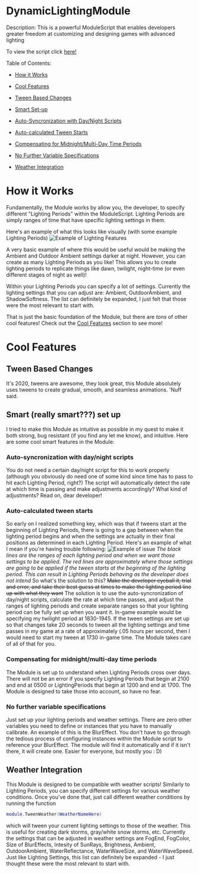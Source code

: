 # DynamicLightingModule
Description: This is a powerful ModuleScript that enables developers greater freedom at customizing and designing games with advanced lighting

To view the script click [here!](ModuleScript.lua)

Table of Contents:

- [How it Works](https://github.com/httpsKingPie/DynamicLightingModule/blob/master/README.md#how-it-works)
- [Cool Features](https://github.com/httpsKingPie/DynamicLightingModule/blob/master/README.md#cool-features)

- [Tween Based Changes](https://github.com/httpsKingPie/DynamicLightingModule/blob/master/README.md#tween-based-changes)

- [Smart Set-up](https://github.com/httpsKingPie/DynamicLightingModule/blob/master/README.md#smart-really-smart-set-up)

- [Auto-Syncronization with Day/Night Scripts](https://github.com/httpsKingPie/DynamicLightingModule/blob/master/README.md#auto-syncronization-with-daynight-scripts)
- [Auto-calculated Tween Starts](https://github.com/httpsKingPie/DynamicLightingModule/blob/master/README.md#auto-calculated-tween-starts)
- [Compensating for Midnight/Multi-Day Time Periods](https://github.com/httpsKingPie/DynamicLightingModule/blob/master/README.md#compensating-for-midnightmulti-day-time-periods)
- [No Further Variable Specifications](https://github.com/httpsKingPie/DynamicLightingModule/blob/master/README.md#no-further-variable-specifications)
- [Weather Integration](https://github.com/httpsKingPie/DynamicLightingModule/blob/master/README.md#weather-integration)

# How it Works
Fundamentally, the Module works by allow you, the developer, to specify different "Lighting Periods" within the ModuleScript.  Lighting Periods are simply ranges of time that have specific lighting settings in them.  

Here's an example of what this looks like visually (with some example Lighting Periods)
![Example of Lighting Features](https://i.gyazo.com/8e7d60361fb68c108a7670c00a351e17.png)

A very basic example of where this would be useful would be making the Ambient and Outdoor Ambient settings darker at night.  However, you can create as many Lighting Periods as you like!  This allows you to create lighting periods to replicate things like dawn, twilight, night-time (or even different stages of night as well)!  

Within your Lighting Periods you can specify a lot of settings.  Currently the lighting settings that you can adjust are: Ambient, OutdoorAmbient, and ShadowSoftness.  The list can definitely be expanded, I just felt that those were the most relevant to start with.  

That is just the basic foundation of the Module, but there are *tons* of other cool features!  Check out the [Cool Features](https://github.com/httpsKingPie/DynamicLightingModule/blob/master/README.md#cool-features) section to see more!

# Cool Features
## Tween Based Changes
It's 2020, tweens are awesome, they look great, this Module absolutely uses tweens to create gradual, smooth, and seamless animations.  'Nuff said.

## Smart (really smart???) set up
I tried to make this Module as intuitive as possible in my quest to make it both strong, bug resistant (if you find any let me know), and intuitive.  Here are some cool smart features in the Module:

### Auto-syncronization with day/night scripts
You do not need a certain day/night script for this to work properly (although you obviously do need one of some kind since time has to pass to hit each Lighting Period, right?)  The script will automatically detect the rate at which time is passing and make adjustments accordingly?  What kind of adjustments?  Read on, dear developer!

### Auto-calculated tween starts
So early on I realized something key, which was that if tweens start at the beginning of Lighting Periods, there is going to a gap between when the lighting period begins and when the settings are actually in their final positions as determined in each Lighting Period.  Here's an example of what I mean if you're having trouble following: 
![Example of issue](https://i.gyazo.com/265de5b46b7d54e2ba45542d4032e12a.png)
*The black lines are the ranges of each lighting period and when we want those settings to be applied.  The red lines are approximately where those settings are going to be applied if the tween starts at the beginning of the lighting period.  This can result in Lighting Periods behaving as the developer does not intend*
So what's the solution to this?  ~~Make the developer eyeball it, trial and error, and take their best guess at times to make the lighting period line up with what they want~~ The solution is to use the auto-syncronization of day/night scripts, calculate the rate at which time passes, and adjust the ranges of lighting periods and create separate ranges so that your lighting period can be fully set up when you want it.  In-game example would be specifying my twilight period at 1830-1945.  If the tween settings are set up so that changes take 20 seconds to tween all the lighting settings and time passes in my game at a rate of approximately (.05 hours per second, then I would need to start my tween at 1730 in-game time.  The Module takes care of all of that for you.  

### Compensating for midnight/multi-day time periods
The Module is set up to understand when Lighting Periods cross over days.  There will not be an error if you specify Lighting Periods that begin at 2100 and end at 0500 or LightingPeriods that begin at 1200 and end at 1700.  The Module is designed to take those into account, so have no fear.

### No further variable specifications
Just set up your lighting periods and weather settings.  There are zero other variables you need to define or instances that you have to manually calibrate.  An example of this is the BlurEffect.  You don't have to go through the tedious process of configuring instances within the Module script to reference your BlurEffect.  The module will find it automatically and if it isn't there, it will create one.  Easier for everyone, but mostly you : D)

## Weather Integration
This Module is designed to be compatible with weather scripts!  Similarly to Lighting Periods, you can specify different settings for various weather conditions.  Once you've done that, just call different weather conditions by running the function 
```lua
module.TweenWeather(WeatherNameHere)
``` 
which will tween your current lighting settings to those of the weather.  This is useful for creating dark storms, gray/white snow storms, etc.  Currently the settings that can be adjusted in weather settings are FogEnd, FogColor, Size of BlurEffects, Intesity of SunRays, Brightness, Ambient, OutdoorAmbient, WaterReflectance, WaterWaveSize, and WaterWaveSpeed.  Just like Lighting Settings, this list can definitely be expanded - I just thought these were the most relevant to start with.
